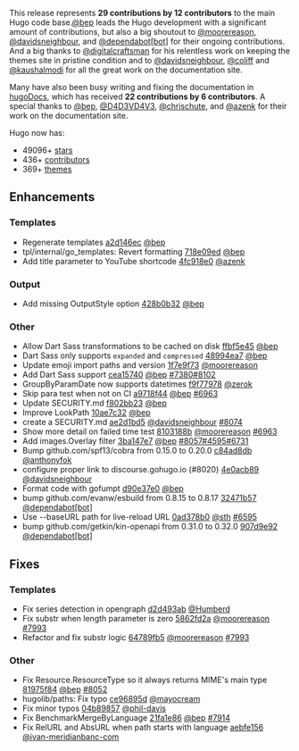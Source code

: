 This release represents **29 contributions by 12 contributors** to the main Hugo code base.[@bep](https://github.com/bep) leads the Hugo development with a significant amount of contributions, but also a big shoutout to [@moorereason](https://github.com/moorereason), [@davidsneighbour](https://github.com/davidsneighbour), and [@dependabot[bot]](https://github.com/apps/dependabot) for their ongoing contributions.
And a big thanks to [@digitalcraftsman](https://github.com/digitalcraftsman) for his relentless work on keeping the themes site in pristine condition and to [@davidsneighbour](https://github.com/davidsneighbour), [@coliff](https://github.com/coliff) and [@kaushalmodi](https://github.com/kaushalmodi) for all the great work on the documentation site.

Many have also been busy writing and fixing the documentation in [hugoDocs](https://github.com/gohugoio/hugoDocs), 
which has received **22 contributions by 6 contributors**. A special thanks to [@bep](https://github.com/bep), [@D4D3VD4V3](https://github.com/D4D3VD4V3), [@chrischute](https://github.com/chrischute), and [@azenk](https://github.com/azenk) for their work on the documentation site.


Hugo now has:

* 49096+ [stars](https://github.com/gohugoio/hugo/stargazers)
* 436+ [contributors](https://github.com/gohugoio/hugo/graphs/contributors)
* 369+ [themes](http://themes.gohugo.io/)

## Enhancements

### Templates

* Regenerate templates [a2d146ec](https://github.com/gohugoio/hugo/commit/a2d146ec32a26ccca9ffa68d3c840ec5b08cca96) [@bep](https://github.com/bep) 
* tpl/internal/go_templates: Revert formatting [718e09ed](https://github.com/gohugoio/hugo/commit/718e09ed4bc538f4fccc4337f99e9eb86aea31f3) [@bep](https://github.com/bep) 
* Add title parameter to YouTube shortcode [4fc918e0](https://github.com/gohugoio/hugo/commit/4fc918e02cfc7f260d6312248ff9d33e95b27943) [@azenk](https://github.com/azenk) 

### Output

* Add missing OutputStyle option [428b0b32](https://github.com/gohugoio/hugo/commit/428b0b32947ec16f8585b8c33548d72fd4fb025d) [@bep](https://github.com/bep) 

### Other

* Allow Dart Sass transformations to be cached on disk [ffbf5e45](https://github.com/gohugoio/hugo/commit/ffbf5e45fa0617a37950b34deab63736b1c6b1d3) [@bep](https://github.com/bep) 
* Dart Sass only supports `expanded` and `compressed` [48994ea7](https://github.com/gohugoio/hugo/commit/48994ea766f08332f57c0f8e74843b6c8617c3d1) [@bep](https://github.com/bep) 
* Update emoji import paths and version [1f7e9f73](https://github.com/gohugoio/hugo/commit/1f7e9f733397b891cefc725ffc94ba901e70425a) [@moorereason](https://github.com/moorereason) 
* Add Dart Sass support [cea15740](https://github.com/gohugoio/hugo/commit/cea157402365f34a69882110a4208999728007a6) [@bep](https://github.com/bep) [#7380](https://github.com/gohugoio/hugo/issues/7380)[#8102](https://github.com/gohugoio/hugo/issues/8102)
* GroupByParamDate now supports datetimes [f9f77978](https://github.com/gohugoio/hugo/commit/f9f779786edcefc4449a14cfc04dd93379f71373) [@zerok](https://github.com/zerok) 
* Skip para test when not on CI [a9718f44](https://github.com/gohugoio/hugo/commit/a9718f44cd6c938448fc697f0ec720ebed7d863a) [@bep](https://github.com/bep) [#6963](https://github.com/gohugoio/hugo/issues/6963)
* Update SECURITY.md [f802bb23](https://github.com/gohugoio/hugo/commit/f802bb236a60dcc6c64d53edac634891272e0c07) [@bep](https://github.com/bep) 
* Improve LookPath [10ae7c32](https://github.com/gohugoio/hugo/commit/10ae7c3210cd1add14d3750aa9512a87df0e1146) [@bep](https://github.com/bep) 
* create a SECURITY.md [ae2d1bd5](https://github.com/gohugoio/hugo/commit/ae2d1bd52df0099190ef9195666d0788708b0385) [@davidsneighbour](https://github.com/davidsneighbour) [#8074](https://github.com/gohugoio/hugo/issues/8074)
* Show more detail on failed time test [8103188b](https://github.com/gohugoio/hugo/commit/8103188b9b9e8eeb3bcb53c8b64e2b83397e82ae) [@moorereason](https://github.com/moorereason) [#6963](https://github.com/gohugoio/hugo/issues/6963)
* Add images.Overlay filter [3ba147e7](https://github.com/gohugoio/hugo/commit/3ba147e702a5ae0af6e8b3b0296d256c3246a546) [@bep](https://github.com/bep) [#8057](https://github.com/gohugoio/hugo/issues/8057)[#4595](https://github.com/gohugoio/hugo/issues/4595)[#6731](https://github.com/gohugoio/hugo/issues/6731)
* Bump github.com/spf13/cobra from 0.15.0 to 0.20.0 [c84ad8db](https://github.com/gohugoio/hugo/commit/c84ad8db821c10225c0e603c6ec920c67b6ce36f) [@anthonyfok](https://github.com/anthonyfok) 
* configure proper link to discourse.gohugo.io (#8020) [4e0acb89](https://github.com/gohugoio/hugo/commit/4e0acb89b793d8895dc53eb8887be27430c3ab31) [@davidsneighbour](https://github.com/davidsneighbour) 
* Format code with gofumpt [d90e37e0](https://github.com/gohugoio/hugo/commit/d90e37e0c6e812f9913bf256c9c81aa05b7a08aa) [@bep](https://github.com/bep) 
* bump github.com/evanw/esbuild from 0.8.15 to 0.8.17 [32471b57](https://github.com/gohugoio/hugo/commit/32471b57bde51c55a15dbf1db75d6e5f7232c347) [@dependabot[bot]](https://github.com/apps/dependabot) 
* Use --baseURL path for live-reload URL [0ad378b0](https://github.com/gohugoio/hugo/commit/0ad378b09cea90a2a70d7ff06af668abe22475a1) [@sth](https://github.com/sth) [#6595](https://github.com/gohugoio/hugo/issues/6595)
* bump github.com/getkin/kin-openapi from 0.31.0 to 0.32.0 [907d9e92](https://github.com/gohugoio/hugo/commit/907d9e92682ed56a57a2206ae9bd9a985b3e1870) [@dependabot[bot]](https://github.com/apps/dependabot) 

## Fixes

### Templates

* Fix series detection in opengraph [d2d493ab](https://github.com/gohugoio/hugo/commit/d2d493ab5d6a054001a8448ea0de2949dac4b30e) [@Humberd](https://github.com/Humberd) 
* Fix substr when length parameter is zero [5862fd2a](https://github.com/gohugoio/hugo/commit/5862fd2a60b5d16f2437bd8c8b7bac700de5f047) [@moorereason](https://github.com/moorereason) [#7993](https://github.com/gohugoio/hugo/issues/7993)
* Refactor and fix substr logic [64789fb5](https://github.com/gohugoio/hugo/commit/64789fb5dcf8326f14f13d69a2576ae3aa2bbbaa) [@moorereason](https://github.com/moorereason) [#7993](https://github.com/gohugoio/hugo/issues/7993)

### Other

* Fix Resource.ResourceType so it always returns MIME's main type [81975f84](https://github.com/gohugoio/hugo/commit/81975f847dc19c21c2321207645807771db97fab) [@bep](https://github.com/bep) [#8052](https://github.com/gohugoio/hugo/issues/8052)
* hugolib/paths: Fix typo [ce96895d](https://github.com/gohugoio/hugo/commit/ce96895debb67df20ae24fb5f0f04b98a30cc6cc) [@mayocream](https://github.com/mayocream) 
* Fix minor typos [04b89857](https://github.com/gohugoio/hugo/commit/04b89857e104ac7dcbf9fc65d8d4f1a1178123e6) [@phil-davis](https://github.com/phil-davis) 
* Fix BenchmarkMergeByLanguage [21fa1e86](https://github.com/gohugoio/hugo/commit/21fa1e86f2aa929fb0983a0cc3dc4e271ea1cc54) [@bep](https://github.com/bep) [#7914](https://github.com/gohugoio/hugo/issues/7914)
* Fix RelURL and AbsURL when path starts with language [aebfe156](https://github.com/gohugoio/hugo/commit/aebfe156fb2f27057e61b2e50c7576e6b06dab58) [@ivan-meridianbanc-com](https://github.com/ivan-meridianbanc-com) 





